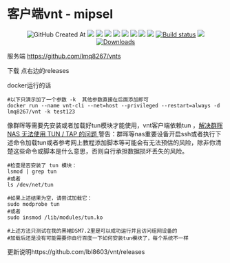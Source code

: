 # 客户端vnt - mipsel
<p align="center">
  <img alt="GitHub Created At" src="https://img.shields.io/github/created-at/lmq8267/vnt?logo=github&label=%E5%88%9B%E5%BB%BA%E6%97%A5%E6%9C%9F">
<a href="https://hits.seeyoufarm.com"><img src="https://hits.seeyoufarm.com/api/count/incr/badge.svg?url=https%3A%2F%2Fgithub.com%2Flmq8267%2Fvnt&count_bg=%2395C10D&title_bg=%23555555&icon=github.svg&icon_color=%238DC409&title=%E8%AE%BF%E9%97%AE%E6%95%B0&edge_flat=false"/></a>
<a href="https://github.com/lmq8267/vnt/releases"><img src="https://img.shields.io/github/downloads/lmq8267/vnt/total?logo=github&label=%E4%B8%8B%E8%BD%BD%E9%87%8F"/></a>
<a href="https://github.com/lmq8267/vnt/graphs/contributors"><img src="https://img.shields.io/github/contributors-anon/lmq8267/vnt?logo=github&label=%E8%B4%A1%E7%8C%AE%E8%80%85"/></a>
<a href="https://github.com/lmq8267/vnt/releases/"><img src="https://img.shields.io/github/v/release/lmq8267/vnt?logo=github&label=%E7%A8%B3%E5%AE%9A%E7%89%88"/></a>
  <a href="https://github.com/lmq8267/vnt/releases/"><img src="https://img.shields.io/github/v/tag/lmq8267/vnt-cli?logo=github&label=%E6%9C%80%E6%96%B0%E7%89%88%E6%9C%AC"/></a>
<a href="https://github.com/lmq8267/vnt/issues"><img src="https://img.shields.io/github/issues-raw/lmq8267/vnt?logo=github&label=%E9%97%AE%E9%A2%98"/></a>
<a href="https://github.com/lmq8267/vnt/discussions"><img src="https://img.shields.io/github/discussions/lmq8267/vnt?logo=github&label=%E8%AE%A8%E8%AE%BA"/></a>
<a href="GitHub repo size"><img src="https://img.shields.io/github/repo-size/lmq8267/vnt?logo=github&label=%E4%BB%93%E5%BA%93%E5%A4%A7%E5%B0%8F"/></a>
<a href="https://github.com/lmq8267/vnt/actions?query=workflow%3ABuild"><img src="https://img.shields.io/github/actions/workflow/status/lmq8267/vnt/多版本.yml?branch=main&logo=github&label=%E6%9E%84%E5%BB%BA%E7%8A%B6%E6%80%81" alt="Build status"/></a>
<a href="https://hub.docker.com/r/lmq8267/vnt"><img src="https://img.shields.io/docker/v/lmq8267/vnt?label=%E9%95%9C%E5%83%8F%E6%9C%80%E6%96%B0%E7%89%88%E6%9C%AC&link=https%3A%2F%2Fhub.docker.com%2Fr%2Flmq8267%2Fvnt&logo=docker"/></a>
<a href="https://hub.docker.com/r/lmq8267/vnt"><img src="https://img.shields.io/docker/pulls/lmq8267/vnt?color=%2348BB78&logo=docker&label=%E6%8B%89%E5%8F%96%E9%87%8F" alt="Downloads"/></a>
</p>

服务端 https://github.com/lmq8267/vnts

下载 点右边的releases

docker运行的话
```shell
#以下只演示加了一个参数 -k  其他参数直接在后面添加即可
docker run --name vnt-cli --net=host --privileged --restart=always -d lmq8267/vnt -k test123
```
像群晖等需要先安装或者加载好tun模块才能使用，vnt客户端依赖tun ，[解决群晖 NAS 无法使用 TUN / TAP 的问题 ](https://www.moewah.com/archives/2750.html)
警告：群晖等nas重要设备开启ssh或者执行下述命令加载tun或者参考网上教程添加脚本等可能会有无法预估的风险，除非你清楚这些命令或脚本是什么意思，否则自行承担数据损坏丢失的风险。
```shell
#检查是否安装了 tun 模块：
lsmod | grep tun
#或者
ls /dev/net/tun

#如果上述结果为空，请尝试加载它：
sudo modprobe tun
#或者
sudo insmod /lib/modules/tun.ko

#上述方法只测试在我的黑裙DSM7.2里是可以成功运行并且访问组网设备的
#加载后还是没有可能需要你自行百度一下如何安装tun模块了，每个系统不一样
```

更新说明https://github.com/lbl8603/vnt/releases
